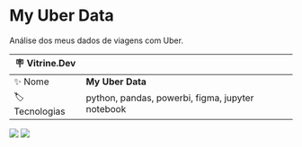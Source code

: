   # My Uber Data

Análise dos meus dados de viagens com Uber.

| :placard: Vitrine.Dev |     |
| -------------  | --- |
| :sparkles: Nome        | **My Uber Data**
| :label: Tecnologias | python, pandas, powerbi, figma, jupyter notebook

<!-- Inserir imagem com a #vitrinedev ao final do link -->
![](https://imgur.com/G1KUfle.png#vitrinedev)
![](https://imgur.com/jk3ez55.png)
